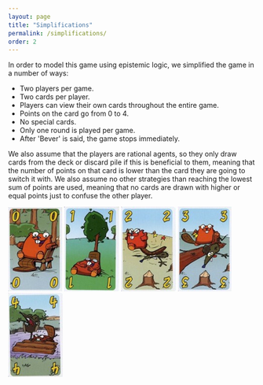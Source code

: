 ```yaml
---
layout: page
title: "Simplifications"
permalink: /simplifications/
order: 2
---
```

In order to model this game using epistemic logic, we simplified the game in a number of ways:

- Two players per game.
- Two cards per player.
- Players can view their own cards throughout the entire game.
- Points on the card go from 0 to 4.
- No special cards.
- Only one round is played per game.
- After 'Bever' is said, the game stops immediately.

We also assume that the players are rational agents, so they only draw cards from the deck or discard pile if this is beneficial to them, meaning that the number of points on that card is lower than the card they are going to switch it with. We also assume no other strategies than reaching the lowest sum of points are used, meaning that no cards are drawn with higher or equal points just to confuse the other player.

![card0](/images/bb0.jpg)
![card1](/images/bb1.jpg)
![card2](/images/bb2.jpg)
![card3](/images/bb3.jpg)
![card4](/images/bb4.jpg)

